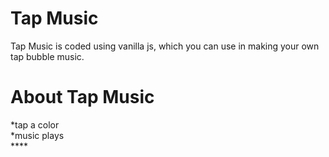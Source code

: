<h1><a id="Tap_Music_0"></a>Tap Music</h1>
<p>Tap Music is coded using vanilla js, which you can use in making your own tap bubble music.</p>
<h1><a id="About_Tap_Music_5"></a>About Tap Music</h1>
<p>*tap a color<br>
*music plays<br>
****
